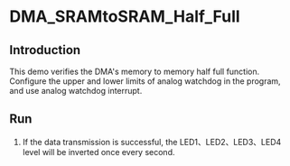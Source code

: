 # DMA_SRAMtoSRAM_Half_Full

## Introduction

This demo verifies the  DMA's memory to memory half full function.
Configure the upper and lower limits of analog watchdog in the program, and use analog watchdog interrupt. 

## Run

1. If the data transmission is successful, the LED1、LED2、LED3、LED4 level will be inverted once every second.
